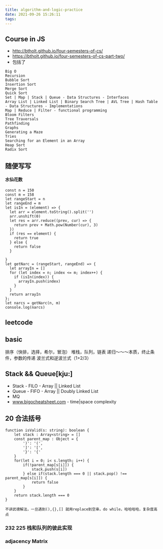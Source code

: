 ```yaml
---
title: algorithm-and-logic-practice
date: 2021-09-26 15:26:11
tags:
---
```


## Course in JS
- http://btholt.github.io/four-semesters-of-cs/
- https://btholt.github.io/four-semesters-of-cs-part-two/
- 包括了 
```
Big O
Recursion
Bubble Sort
Insertion Sort
Merge Sort
Quick Sort
Set | Map | Stack | Queue - Data Structures - Interfaces
Array List | Linked List | Binary Search Tree | AVL Tree | Hash Table - Data Structures - Implementations
Map | Reduce | Filter - functional programming 
Bloom Filters
Tree Traversals
Pathfinding
Graphs
Generating a Maze
Tries
Searching for an Element in an Array
Heap Sort
Radix Sort
```
## 随便写写
#### 水仙花数

```
const n = 150
const m = 158
let rangeStart = n
let rangeEnd = m
let isIn = (element) => {
  let arr = element.toString().split('')
  arr.unshift(0)
  let res = arr.reduce((prev, cur) => {
    return prev + Math.pow(Number(cur), 3)
  })
  if (res == element) {
    return true
  } else {
    return false
  }

}
let getNarc = (rangeStart, rangeEnd) => {
  let arrayIn = []
  for (let index = n; index <= m; index++) {
    if (isIn(index)) {
      arrayIn.push(index)
    }
  }
  return arrayIn
};
let narcs = getNarc(n, m)
console.log(narcs)
```

## leetcode



## basic

排序（快排，选择，希尔，冒泡） 
堆栈，队列，链表 递归～～～本质，终止条件，参数的传递
波兰式和逆波兰式（1+2/3）

## Stack && Queue[kju:]
- Stack - FILO - Array || Linked List 
- Queue - FIFO - Array || Doubly Linked List
- MQ
- www.bigocheatsheet.com - time|space complexity

## 20 合法括号
```
function isValid(s: string): boolean {
    let stack : Array<string> = []
    const parent_map : Object = {
        ')': '(',
        ']': '[',
        '}': '{'
    }
    for(let i = 0; i< s.length; i++) {
        if(!parent_map[s[i]]) {
            stack.push(s[i])
        } else if(stack.length === 0 || stack.pop() !== parent_map[s[i]]) {
            return false
        }
    }
    return stack.length === 0
}
```
```
不讲武德解法，一旦遇到(),{},[] 就用replace到空串，do while，哈哈哈哈，复杂度高点
```

### 232 225 栈和队列的彼此实现


### adjacency Matrix
